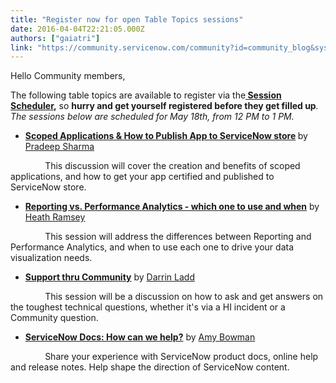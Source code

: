 ```yaml
---
title: "Register now for open Table Topics sessions"
date: 2016-04-04T22:21:05.000Z
authors: ["gaiatri"]
link: "https://community.servicenow.com/community?id=community_blog&sys_id=8b4da229dbd0dbc01dcaf3231f961912"
---
```

<p>Hello Community members,</p><p></p><p>The following table topics are available to register via the<strong><a title="nowledge16.servicenowevents.com/connect/search.ww#loadSearch-searchPhrase=&searchType=session&tc=0&sortBy=&sessionTypeID=1020&p=" href="https://knowledge16.servicenowevents.com/connect/search.ww#loadSearch-searchPhrase=&amp;searchType=session&amp;tc=0&amp;sortBy=&amp;sessionTypeID=1020&amp;p="> Session Scheduler</a>,</strong> so <strong>hurry and get yourself registered before they get filled up</strong><em>. The sessions below are scheduled for May 18th, from 12 PM to 1 PM.</em></p><p></p><ul><li><strong><a title="nowledge16.servicenowevents.com/connect/sessionDetail.ww?SESSION_ID=2762" href="https://knowledge16.servicenowevents.com/connect/sessionDetail.ww?SESSION_ID=2762">Scoped Applications &amp; How to Publish App to ServiceNow store</a> </strong>by<strong> </strong><a title="" _jive_internal="true" href="/community?id=community_user_profile&user=ce3fce65db181fc09c9ffb651f96192f">Pradeep Sharma</a></li></ul><p>               This discussion will cover the creation and benefits of scoped applications, and how to get your app certified and published to ServiceNow store.</p><p></p><ul><li><strong><a title="nowledge16.servicenowevents.com/connect/sessionDetail.ww?SESSION_ID=2840" href="https://knowledge16.servicenowevents.com/connect/sessionDetail.ww?SESSION_ID=2840">Reporting vs. Performance Analytics - which one to use and when</a></strong> by <a title="" _jive_internal="true" href="/community?id=community_user_profile&user=66cfceeddb181fc09c9ffb651f961900">Heath Ramsey</a></li></ul><p>               This session will address the differences between Reporting and Performance Analytics, and when to use each one to drive your data visualization needs.</p><p></p><ul><li><strong><a title="nowledge16.servicenowevents.com/connect/sessionDetail.ww?SESSION_ID=2529" href="https://knowledge16.servicenowevents.com/connect/sessionDetail.ww?SESSION_ID=2529">Support thru Community</a></strong> by <a title="" _jive_internal="true" href="/community?id=community_user_profile&user=3dbe4a6ddbd41fc09c9ffb651f96193b">Darrin Ladd</a></li></ul><p>               This session will be a discussion on how to ask and get answers on the toughest technical questions, whether it's via a HI incident or a Community question.</p><p></p><ul><li><strong><a title="nowledge16.servicenowevents.com/connect/sessionDetail.ww?SESSION_ID=2580" href="https://knowledge16.servicenowevents.com/connect/sessionDetail.ww?SESSION_ID=2580">ServiceNow Docs: How can we help?</a></strong> by <a title="" _jive_internal="true" href="/community?id=community_user_profile&user=cc915ae9db981fc09c9ffb651f961997">Amy Bowman</a></li></ul><p>               Share your experience with ServiceNow product docs, online help and release notes. Help shape the direction of ServiceNow content.</p>